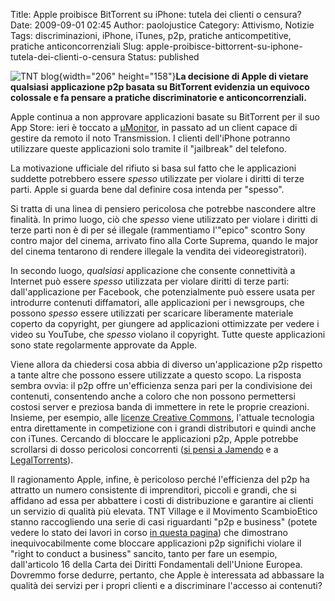 Title: Apple proibisce BitTorrent su iPhone: tutela dei clienti o censura?
Date: 2009-09-01 02:45
Author: paolojustice
Category: Attivismo, Notizie
Tags: discriminazioni, iPhone, iTunes, p2p, pratiche anticompetitive, pratiche anticoncorrenziali
Slug: apple-proibisce-bittorrent-su-iphone-tutela-dei-clienti-o-censura
Status: published

![TNT blog](http://blog.tntvillage.scambioetico.org/wp-content/uploads/2009/09/Bad-Apple.jpg){width="206" height="158"}**La decisione di Apple di vietare qualsiasi applicazione p2p basata su BitTorrent evidenzia un equivoco colossale e fa pensare a pratiche discriminatorie e anticoncorrenziali.**

  
**<!--more-->**

  
  
Apple continua a non approvare applicazioni basate su BitTorrent per il suo App Store: ieri è toccato a [µMonitor](http://www.cloudgoessocial.net/%C2%B5monitor/), in passato ad un client capace di gestire da remoto il noto Transmission. I clienti dell'iPhone potranno utilizzare queste applicazioni solo tramite il "jailbreak" del telefono.

La motivazione ufficiale del rifiuto si basa sul fatto che le applicazioni suddette potrebbero essere *spesso* utilizzate per violare i diritti di terze parti. Apple si guarda bene dal definire cosa intenda per "spesso".

Si tratta di una linea di pensiero pericolosa che potrebbe nascondere altre finalità. In primo luogo, ciò che *spesso* viene utilizzato per violare i diritti di terze parti non è di per sé illegale (rammentiamo l'"epico" scontro Sony contro major del cinema, arrivato fino alla Corte Suprema, quando le major del cinema tentarono di rendere illegale la vendita dei videoregistratori).

In secondo luogo, *qualsiasi* applicazione che consente connettività a Internet può essere *spesso* utilizzata per violare diritti di terze parti: dall'applicazione per Facebook, che potenzialmente può essere usata per introdurre contenuti diffamatori, alle applicazioni per i newsgroups, che possono *spesso* essere utilizzati per scaricare liberamente materiale coperto da copyright, per giungere ad applicazioni ottimizzate per vedere i video su YouTube, che *spesso* violano il copyright. Tutte queste applicazioni sono state regolarmente approvate da Apple.

Viene allora da chiedersi cosa abbia di diverso un'applicazione p2p rispetto a tante altre che possono essere utilizzate a questo scopo. La risposta sembra ovvia: il p2p offre un'efficienza senza pari per la condivisione dei contenuti, consentendo anche a coloro che non possono permettersi costosi server e preziosa banda di immettere in rete le proprie creazioni. Insieme, per esempio, alle [licenze Creative Commons](http://creativecommons.org/licenses/), l'attuale tecnologia entra direttamente in competizione con i grandi distributori e quindi anche con iTunes. Cercando di bloccare le applicazioni p2p, Apple potrebbe scrollarsi di dosso pericolosi concorrenti ([si pensi a Jamendo](http://blog.tntvillage.scambioetico.org/?p=2978) e a [LegalTorrents](http://www.legaltorrents.com/)).

Il ragionamento Apple, infine, è pericoloso perché l'efficienza del p2p ha attratto un numero consistente di imprenditori, piccoli e grandi, che si affidano ad essa per abbattere i costi di distribuzione e garantire ai clienti un servizio di qualità più elevata. TNT Village e il Movimento ScambioEtico stanno raccogliendo una serie di casi riguardanti "p2p e business" (potete vedere lo stato dei lavori in corso [in questa pagina](http://docs.google.com/Doc?docid=0AV5y4tBZ4FWwZGR0N2JudDdfMmN4Y3o1d2d2&hl=en)) che dimostrano inequivocabilmente come bloccare applicazioni p2p significhi violare il "right to conduct a business" sancito, tanto per fare un esempio, dall'articolo 16 della Carta dei Diritti Fondamentali dell'Unione Europea. Dovremmo forse dedurre, pertanto, che Apple è interessata ad abbassare la qualità dei servizi per i propri clienti e a discriminare l'accesso ai contenuti?
